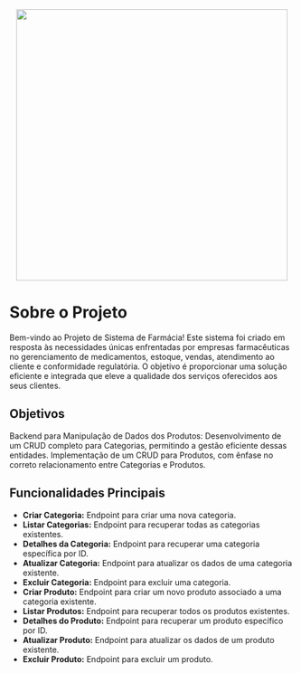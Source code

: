 <div align="center"> 
  <img src="https://github.com/letssrockit/CRUD-Farmacia/assets/129013545/4e0fc18b-75ee-4982-b172-7ff69812132c" width="480px"/>
</div>

# Sobre o Projeto
Bem-vindo ao Projeto de Sistema de Farmácia! Este sistema foi criado em resposta às necessidades únicas enfrentadas por empresas farmacêuticas no gerenciamento de medicamentos, estoque, vendas, atendimento ao cliente e conformidade regulatória. O objetivo é proporcionar uma solução eficiente e integrada que eleve a qualidade dos serviços oferecidos aos seus clientes.

## Objetivos
Backend para Manipulação de Dados dos Produtos:
Desenvolvimento de um CRUD completo para Categorias, permitindo a gestão eficiente dessas entidades.
Implementação de um CRUD para Produtos, com ênfase no correto relacionamento entre Categorias e Produtos.

## Funcionalidades Principais

- **Criar Categoria:** Endpoint para criar uma nova categoria.
-  **Listar Categorias:** Endpoint para recuperar todas as categorias existentes.
- **Detalhes da Categoria:** Endpoint para recuperar uma categoria específica por ID.
- **Atualizar Categoria:** Endpoint para atualizar os dados de uma categoria existente.
- **Excluir Categoria:** Endpoint para excluir uma categoria.
- **Criar Produto:** Endpoint para criar um novo produto associado a uma categoria existente.
- **Listar Produtos:** Endpoint para recuperar todos os produtos existentes.
- **Detalhes do Produto:** Endpoint para recuperar um produto específico por ID.
- **Atualizar Produto:** Endpoint para atualizar os dados de um produto existente.
- **Excluir Produto:** Endpoint para excluir um produto.
